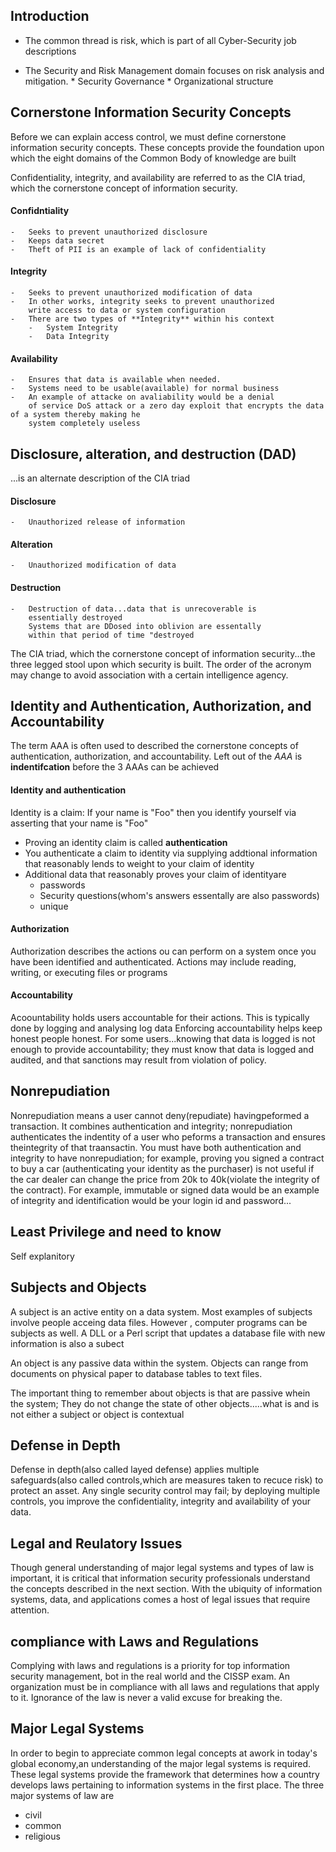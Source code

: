 ## Introduction

-   The common thread is risk, which is
    part of all Cyber-Security job descriptions

-   The Security and Risk Management domain
    focuses on risk analysis and mitigation.
        *   Security Governance
        *   Organizational structure



## Cornerstone Information Security Concepts

Before we can explain access control, we 
must define cornerstone information security concepts.
These concepts provide the foundation upon which the
eight domains of the Common Body of
knowledge are built


Confidentiality, integrity, and availability are
referred to as the CIA triad, which the cornerstone
concept of information security. 

#### Confidntiality
    -   Seeks to prevent unauthorized disclosure
    -   Keeps data secret
    -   Theft of PII is an example of lack of confidentiality
#### Integrity
    -   Seeks to prevent unauthorized modification of data
    -   In other works, integrity seeks to prevent unauthorized
        write access to data or system configuration
    -   There are two types of **Integrity** within his context
        -   System Integrity 
        -   Data Integrity
#### Availability
    -   Ensures that data is available when needed.
    -   Systems need to be usable(available) for normal business
    -   An example of attacke on avaliability would be a denial
        of service DoS attack or a zero day exploit that encrypts the data of a system thereby making he 
        system completely useless

## Disclosure, alteration, and destruction (DAD)
...is an alternate description of the CIA triad

#### Disclosure
    -   Unauthorized release of information
#### Alteration
    -   Unauthorized modification of data
#### Destruction
    -   Destruction of data...data that is unrecoverable is 
        essentially destroyed
        Systems that are DDosed into oblivion are essentally
        within that period of time "destroyed


The CIA triad, which the cornerstone concept of information security...the three legged stool upon which security
is built.  The order of the acronym  may change to avoid
association with a certain intelligence agency. 

## Identity and Authentication, Authorization, and Accountability 

The term AAA is often used to described the 
cornerstone concepts of authentication, authorization,
and accountability.  Left out of the *AAA* is **indentifcation**
before the 3 AAAs can be achieved

#### Identity and authentication
Identity is a claim:
    If your name is "Foo" then
    you identify yourself via asserting that
    your name is "Foo"

  - Proving an identity claim is called **authentication**
  - You authenticate a claim to identity via supplying          addtional information that reasonably lends to weight to your claim of identity
  - Additional data that reasonably proves your claim of identityare
    - passwords
    - Security questions(whom's answers essentally  are also passwords)
    - unique 


#### Authorization
Authorization describes the actions ou can perform
on a system once you have been identified and authenticated.
Actions may include reading, writing,
or executing files or programs

#### Accountability
Acoountability holds users accountable for their actions.
This is typically done by logging and analysing  log data
Enforcing accountability helps keep honest people honest.
For some users...knowing that data is logged is not enough to provide accountability; they must know that data is logged and audited, and
that sanctions may result from violation of policy.


## Nonrepudiation

Nonrepudiation means a user cannot deny(repudiate)
havingpeformed a transaction.  It combines authentication
and integrity;  nonrepudiation authenticates the indentity of a user who peforms a transaction and ensures theintegrity of that traansactin.  You must have both authentication and integrity to have nonrepudiation; for example, proving you signed a contract to buy a car (authenticating your identity as the purchaser) is not useful if the car dealer can change the price from 20k to 40k(violate the integrity of the contract).  For example, immutable or signed data would be an example of integrity and identification would be your login id and password...


## Least Privilege and need to know
Self explanitory


## Subjects and Objects
A subject is an active entity on a data system.  Most examples of subjects involve people acceing data files.
However , computer programs can be subjects as well.  A DLL or a Perl script that updates a database file with new information is also a subect

An object is any passive data within the system.  Objects can range from documents on physical paper to database tables to text files.

The important thing to remember about objects is that are passive whein the system;  They do not change the state of other objects.....what is and is not either a subject or object is contextual


## Defense in Depth


Defense in depth(also called layed defense) applies
multiple safeguards(also called controls,which are measures taken to recuce risk) to protect an asset.  Any single security control may fail; by deploying multiple controls, you improve the confidentiality, integrity
and availability of your data.




## Legal and Reulatory Issues
Though general understanding of major legal systems
and types of law is important, it is critical that
information security professionals understand the
concepts described in the next section.  With the
ubiquity of information systems, data, and applications
comes a host of legal issues that require attention.

## compliance with Laws and Regulations
Complying with laws and regulations is a priority
for top information security management, bot in the
real world and the CISSP exam.  An organization must be
in compliance with all laws and regulations that 
apply to it.  Ignorance of the law is never a valid excuse for breaking the.


## Major Legal Systems
In order to begin to appreciate common legal concepts
at awork in today's global economy,an understanding of the major legal systems is required.  These legal systems
provide the framework that determines how a country develops laws pertaining to information systems in the first place.  The three major systems of law are
-   civil
-   common
-   religious












